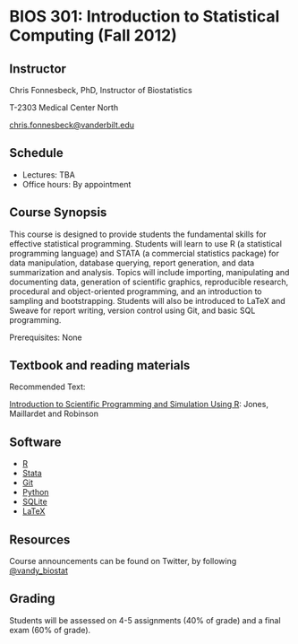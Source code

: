 # BIOS 301: Introduction to Statistical Computing (Fall 2012)

## Instructor

Chris Fonnesbeck, PhD, Instructor of Biostatistics

T-2303 Medical Center North

chris.fonnesbeck@vanderbilt.edu


## Schedule

* Lectures: TBA
* Office hours: By appointment


## Course Synopsis

This course is designed to provide students the fundamental skills for effective statistical programming. Students will learn to use R (a statistical programming language) and STATA (a commercial statistics package) for data manipulation, database querying, report generation, and data summarization and analysis. Topics will include importing, manipulating and documenting data, generation of scientific graphics, reproducible research, procedural and object-oriented programming, and an introduction to sampling and bootstrapping. Students will also be introduced to LaTeX and Sweave for report writing, version control using Git, and basic SQL programming.

Prerequisites: None


## Textbook and reading materials

Recommended Text:


[Introduction to Scientific Programming and Simulation Using R](www.crcpress.com/product/isbn/9781420068726): Jones, Maillardet and Robinson


## Software

* [R](http://cran.r-project.org)
* [Stata](http://www.stata.com)
* [Git](http://git-scm.com/)
* [Python](http://python.org)
* [SQLite](http://sqlite.org)
* [LaTeX](http://www.latex-project.org/)


## Resources

Course announcements can be found on Twitter, by following [@vandy_biostat](https://twitter.com/#!/vandy_biostat)


## Grading

Students will be assessed on 4-5 assignments (40% of grade) and a final exam (60% of grade).